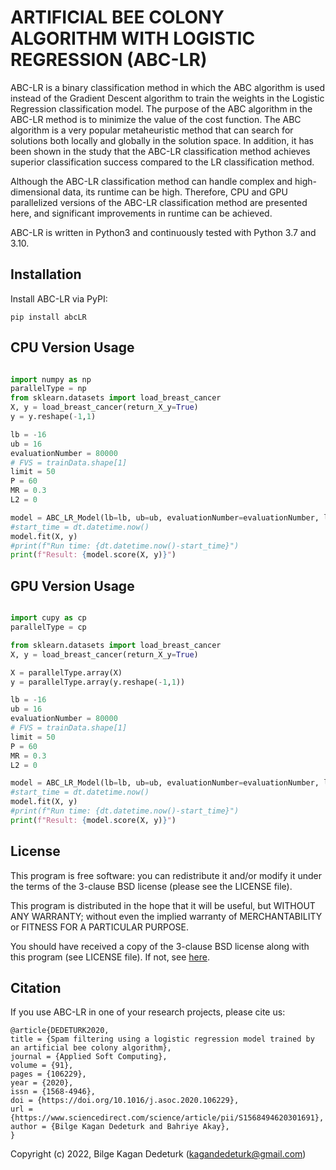 # ARTIFICIAL BEE COLONY ALGORITHM WITH LOGISTIC REGRESSION (ABC-LR)

ABC-LR is a binary classification method in which the ABC algorithm is used instead of the Gradient Descent algorithm to train the weights in the Logistic Regression classification model. The purpose of the ABC algorithm in the ABC-LR method is to minimize the value of the cost function. The ABC algorithm is a very popular metaheuristic method that can search for solutions both locally and globally in the solution space. In addition, it has been shown in the study that the ABC-LR classification method achieves superior classification success compared to the LR classification method.

Although the ABC-LR classification method can handle complex and high-dimensional data, its runtime can be high. Therefore, CPU and GPU parallelized versions of the ABC-LR classification method are presented here, and significant improvements in runtime can be achieved.

ABC-LR is written in Python3 and continuously tested with Python 3.7 and 3.10.

## Installation

Install ABC-LR via PyPI:

```
pip install abcLR
```

## CPU Version Usage

```py

import numpy as np
parallelType = np
from sklearn.datasets import load_breast_cancer
X, y = load_breast_cancer(return_X_y=True)
y = y.reshape(-1,1)

lb = -16
ub = 16
evaluationNumber = 80000
# FVS = trainData.shape[1]
limit = 50
P = 60
MR = 0.3
L2 = 0

model = ABC_LR_Model(lb=lb, ub=ub, evaluationNumber=evaluationNumber, limit=limit, P=P, MR=MR, L2=L2, parallelType=parallelType)
#start_time = dt.datetime.now()
model.fit(X, y)
#print(f"Run time: {dt.datetime.now()-start_time}")
print(f"Result: {model.score(X, y)}")

```

## GPU Version Usage

```py

import cupy as cp
parallelType = cp

from sklearn.datasets import load_breast_cancer
X, y = load_breast_cancer(return_X_y=True)

X = parallelType.array(X)
y = parallelType.array(y.reshape(-1,1))

lb = -16
ub = 16
evaluationNumber = 80000
# FVS = trainData.shape[1]
limit = 50
P = 60
MR = 0.3
L2 = 0

model = ABC_LR_Model(lb=lb, ub=ub, evaluationNumber=evaluationNumber, limit=limit, P=P, MR=MR, L2=L2, parallelType=parallelType)
#start_time = dt.datetime.now()
model.fit(X, y)
#print(f"Run time: {dt.datetime.now()-start_time}")
print(f"Result: {model.score(X, y)}")

```

## License

This program is free software: you can redistribute it and/or modify
it under the terms of the 3-clause BSD license (please see the LICENSE file).

This program is distributed in the hope that it will be useful,
but WITHOUT ANY WARRANTY; without even the implied warranty of
MERCHANTABILITY or FITNESS FOR A PARTICULAR PURPOSE.

You should have received a copy of the 3-clause BSD license
along with this program (see LICENSE file).
If not, see [here](https://opensource.org/licenses/BSD-3-Clause).

## Citation

If you use ABC-LR in one of your research projects, please cite us:

```
@article{DEDETURK2020,
title = {Spam filtering using a logistic regression model trained by an artificial bee colony algorithm},
journal = {Applied Soft Computing},
volume = {91},
pages = {106229},
year = {2020},
issn = {1568-4946},
doi = {https://doi.org/10.1016/j.asoc.2020.106229},
url = {https://www.sciencedirect.com/science/article/pii/S1568494620301691},
author = {Bilge Kagan Dedeturk and Bahriye Akay},
}
```

Copyright (c) 2022, Bilge Kagan Dedeturk (kagandedeturk@gmail.com)
